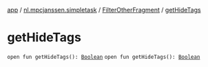 [app](../../index.md) / [nl.mpcjanssen.simpletask](../index.md) / [FilterOtherFragment](index.md) / [getHideTags](.)

# getHideTags

`open fun getHideTags(): `[`Boolean`](https://kotlinlang.org/api/latest/jvm/stdlib/kotlin/-boolean/index.html)
`open fun getHideTags(): `[`Boolean`](https://kotlinlang.org/api/latest/jvm/stdlib/kotlin/-boolean/index.html)